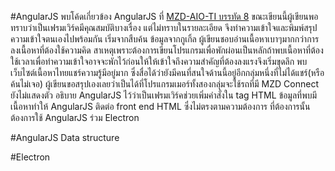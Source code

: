 #AngularJS
พบโค้ดเกี่ยวข้อง AngularJS ที่ [MZD-AIO-TI บรรทัด 8](https://github.com/Trevelopment/MZD-AIO-TI/blob/master/app/controllers/home.js#L8) ขณะเขียนนี้ผู้เขียนพอทราบว่าเป็นเฟรมเวิร์คมีคุณสมบัติบางเรื่อง แต่ไม่ทราบในรายละเอียด จึงทำความเข้าใจและพิมพ์สรุปความเข้าใจตนเองไปพร้อมกัน เริ่มจากสืบค้น ข้อมูลจากกูเกิ้ล ผู้เขียนชอบอ่านเนื้อหาเบาๆมากกว่าการลงเนื้อหาที่ต้องใช้ความคิด สาเหตุเพราะต้องการเขียนโปรแกรมเพื่อพักผ่อนเป็นหลักถ้าพบเนื้อหาที่ต้องใช้เวลาเพื่อทำความเข้าใจอาจจะพักไว้ก่อนให้ให้เข้าใจถึงความสำคัญที่ต้องลงแรงจึงเริ่มขุดลึก พบเว็บไซต์เนื้อหาไทยแชร์ความรู้มีอยู่มาก ซึ่งสื่อได้ว่ายังมีคนที่สนใจด้านนี้อยู่อีกกลุ่มหนึ่งที่ไม่ได้แชร์(หรือค้นไม่เจอ) ผู้เขียนขอสรุปเองเลยว่าเป็นได้ที่โปรแกรมเมอร์ทั้งสองกลุ่มจะใช้รถที่มี MZD Connect ยังไม่แสดงตัว อธิบาย AngularJS ไว้ว่าเป็นเฟรมเวิร์คช่วยเพิ่มคำสั่งใน tag HTML ข้อมูลที่พบมีเนื้อหาทำให้ AngularJS ติดต่อ front end HTML ซึ่งไม่ตรงตามความต้องการ ที่ต้องการนั้นต้องการใช้ AngularJS ร่วม Electron 

#AngularJS Data structure


#Electron

